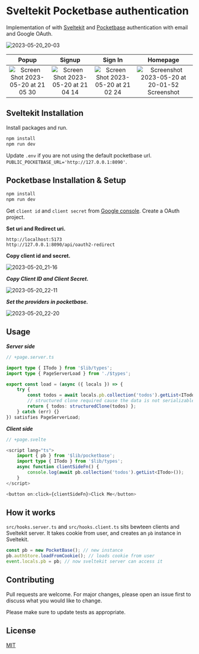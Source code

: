 # Sveltekit Pocketbase authentication

Implementation of with [Sveltekit](https://kit.svelte.dev) and [Pocketbase](https://pocketbase.io) authentication with email and Google OAuth.

![2023-05-20_20-03](https://github.com/tastycrayon/sveltekit-pocketbase-auth/assets/37541747/6bbd58b8-4961-4d7f-a7de-ea9488a3f38e)

|                                                                        Popup                                                                         |                                                                        Signup                                                                        |                                                                       Sign In                                                                        |                                                                            Homepage                                                                            |
| :--------------------------------------------------------------------------------------------------------------------------------------------------: | :--------------------------------------------------------------------------------------------------------------------------------------------------: | :--------------------------------------------------------------------------------------------------------------------------------------------------: | :------------------------------------------------------------------------------------------------------------------------------------------------------------: |
| ![Screen Shot 2023-05-20 at 21 05 30](https://github.com/tastycrayon/sveltekit-pocketbase-auth/assets/37541747/ad70f160-ad36-4a3e-b225-eb9c40f63e21) | ![Screen Shot 2023-05-20 at 21 04 14](https://github.com/tastycrayon/sveltekit-pocketbase-auth/assets/37541747/96ac8e07-b70e-4492-85e5-8bf83031ebea) | ![Screen Shot 2023-05-20 at 21 02 24](https://github.com/tastycrayon/sveltekit-pocketbase-auth/assets/37541747/8a1354ba-7da8-497d-9265-77a1203d16d0) | ![Screenshot 2023-05-20 at 20-01-52 Screenshot](https://github.com/tastycrayon/sveltekit-pocketbase-auth/assets/37541747/f27565d6-0564-4974-b02c-32329f147f20) |

## Sveltekit Installation

Install packages and run.

```bash
npm install
npm run dev
```

Update `.env` if you are not using the default pocketbase url. `PUBLIC_POCKETBASE_URL='http://127.0.0.1:8090'`.

## Pocketbase Installation & Setup

```bash
npm install
npm run dev
```

Get `client id` and `client secret` from [Google console](https://console.cloud.google.com/apis/credentials). Create a OAuth project.

**Set uri and Redirect uri.**

```
http://localhost:5173
http://127.0.0.1:8090/api/oauth2-redirect
```

**Copy client id and secret.**

![2023-05-20_21-16](https://github.com/tastycrayon/sveltekit-pocketbase-auth/assets/37541747/39ff8b35-3c2c-4861-b5c6-e17f2e9d09d0)

**_Copy Client ID and Client Secret._**

![2023-05-20_22-11](https://github.com/tastycrayon/sveltekit-pocketbase-auth/assets/37541747/4c4ff923-55d4-4353-873a-ecbef0a35076)

**_Set the providers in pocketbase._**

![2023-05-20_22-20](https://github.com/tastycrayon/sveltekit-pocketbase-auth/assets/37541747/8c619d5c-4dcd-4ae1-9286-bb382e953738)

## Usage

**_Server side_**

```ts
// +page.server.ts

import type { ITodo } from '$lib/types';
import type { PageServerLoad } from './$types';

export const load = (async ({ locals }) => {
	try {
		const todos = await locals.pb.collection('todos').getList<ITodo>(1, 10);
		// structured clone required cause the data is not serializable by default.
		return { todos: structuredClone(todos) };
	} catch (err) {}
}) satisfies PageServerLoad;
```

**_Client side_**

```ts
// +page.svelte

<script lang="ts">
	import { pb } from '$lib/pocketbase';
    import type { ITodo } from '$lib/types';
	async function clientSideFn() {
		console.log(await pb.collection('todos').getList<ITodo>());
	}
</script>

<button on:click={clientSideFn}>Click Me</button>
```

## How it works

`src/hooks.server.ts` and `src/hooks.client.ts` sits bewteen clients and Sveltekit server. It takes cookie from user, and creates an `pb` instance in Sveltekit.

```ts
const pb = new PocketBase(); // new instance
pb.authStore.loadFromCookie(); // loads cookie from user
event.locals.pb = pb; // now sveltekit server can access it
```

## Contributing

Pull requests are welcome. For major changes, please open an issue first to discuss what you would like to change.

Please make sure to update tests as appropriate.

## License

[MIT](https://choosealicense.com/licenses/mit/)
